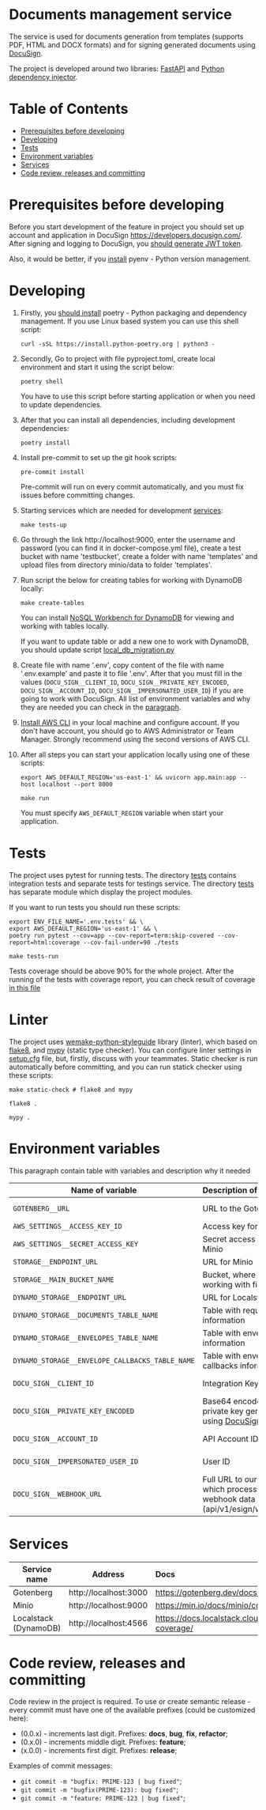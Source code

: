 # Documents management service

The service is used for documents generation from templates (supports PDF, HTML and DOCX formats)
and for signing generated documents using [DocuSign](https://www.docusign.com/).

The project is developed around two libraries: [FastAPI](https://fastapi.tiangolo.com/) and
[Python dependency injector](https://python-dependency-injector.ets-labs.org/introduction/di_in_python.html).


# Table of Contents

* [Prerequisites before developing](#prerequisites-before-developing)
* [Developing](#developing)
* [Tests](#tests)
* [Environment variables](#environment-variables)
* [Services](#services)
* [Code review, releases and committing](#code-review-releases-and-committing)
<!-- TOC -->


# Prerequisites before developing

Before you start development of the feature in project you should set up account and application
in DocuSign https://developers.docusign.com/. After signing and logging to DocuSign,
you [should generate JWT token](https://developers.docusign.com/platform/auth/jwt/jwt-get-token/).

Also, it would be better, if you [install](https://github.com/pyenv/pyenv-installer#install)
pyenv - Python version management.


# Developing
1. Firstly, you [should install](https://python-poetry.org/docs/#installation) poetry -
Python packaging and dependency management. If you use Linux based system you can use this shell script:
   ```shell
   curl -sSL https://install.python-poetry.org | python3 -
   ```

2. Secondly, Go to project with file pyproject.toml, create local environment and start it using the script below:
   ```shell
   poetry shell
   ```

   You have to use this script before starting application or when you need to update dependencies.
3. After that you can install all dependencies, including development dependencies:
    ```shell
    poetry install
    ```

4. Install pre-commit to set up the git hook scripts:
   ```shell
   pre-commit install
   ```

   Pre-commit will run on every commit automatically, and you must fix issues before committing changes.
5. Starting services which are needed for development [services](#services):
   ```shell
   make tests-up
   ```

6. Go through the link http://localhost:9000, enter the username and password (you can find it in docker-compose.yml file),
   create a test bucket with name 'testbucket', create a folder with name 'templates' and upload files from directory
   minio/data to folder 'templates'.

7. Run script the below for creating tables for working with DynamoDB locally:
   ```shell
   make create-tables
   ```
   You can install
   [NoSQL Workbench for DynamoDB](https://docs.aws.amazon.com/amazondynamodb/latest/developerguide/workbench.html) for
   viewing and working with tables locally.

   If you want to update table or add a new one to work with DynamoDB, you should update script
   [local_db_migration.py](scripts/local_db_migration.py)

8. Create file with name '.env', copy content of the file with name '.env.example' and paste it to file '.env'. After that
   you must fill in the values (`DOCU_SIGN__CLIENT_ID`, `DOCU_SIGN__PRIVATE_KEY_ENCODED`, `DOCU_SIGN__ACCOUNT_ID`,
   `DOCU_SIGN__IMPERSONATED_USER_ID`) if you are going to work with DocuSign. All list of environment variables and why
   they are needed you can check in the [paragraph](#environment-variables).

9. [Install AWS CLI](https://docs.aws.amazon.com/cli/latest/userguide/getting-started-install.html) in your local
   machine and configure account. If you don't have account, you should go to AWS Administrator or Team Manager.
   Strongly recommend using the second versions of AWS CLI.

10. After all steps you can start your application locally using one of these scripts:
    ```shell
    export AWS_DEFAULT_REGION='us-east-1' && uvicorn app.main:app --host localhost --port 8000
    ```
    ```shell
    make run
    ```
    You must specify `AWS_DEFAULT_REGION` variable when start your application.


# Tests

The project uses pytest for running tests. The directory [tests](tests) contains integration tests and separate tests for
testings service. The directory [tests](tests) has separate module which display the project modules.

If you want to run tests you should run these scripts:
```shell
export ENV_FILE_NAME='.env.tests' && \
export AWS_DEFAULT_REGION='us-east-1' && \
poetry run pytest --cov=app --cov-report=term:skip-covered --cov-report=html:coverage --cov-fail-under=90 ./tests
```
```shell
make tests-run
```
Tests coverage should be above 90% for the whole project. After the running of the tests with coverage report,
you can check result of coverage [in this file](coverage/index.html)


# Linter

The project uses [wemake-python-styleguide](https://wemake-python-styleguide.readthedocs.io/en/latest/) library (linter),
which based on [flake8](https://flake8.pycqa.org/en/latest/), and [mypy](https://mypy.readthedocs.io/en/stable/)
(static type checker). You can configure linter settings in [setup.cfg](setup.cfg) file, but, firstly, discuss with
your teammates. Static checker is run automatically before committing, and you can run statick checker using these scripts:
```shell
make static-check # flake8 and mypy
```
```shell
flake8 .
```
```shell
mypy .
```


# Environment variables

This paragraph contain table with variables and description why it needed

| Name of variable                                | Description of variable                                                                      | Default                | Production          |
|-------------------------------------------------|:---------------------------------------------------------------------------------------------|:-----------------------|:--------------------|
| `GOTENBERG__URL`                                | URL to the Gotenberg                                                                         | http://localhost:3000  | Specified by DevOps |
| `AWS_SETTINGS__ACCESS_KEY_ID`                   | Access key for Minio                                                                         | minioadmin             | Empty               |
| `AWS_SETTINGS__SECRET_ACCESS_KEY`               | Secret access key for Minio                                                                  | IZts0i8E9E2slIkv       | Empty               |
| `STORAGE__ENDPOINT_URL`                         | URL for Minio                                                                                | http://localhost:9000/ | Not used            |
| `STORAGE__MAIN_BUCKET_NAME`                     | Bucket, where service working with files                                                     | testbucket             | Specified by DevOps |
| `DYNAMO_STORAGE__ENDPOINT_URL`                  | URL for Localstack                                                                           | http://localhost:4566/ | Not used            |
| `DYNAMO_STORAGE__DOCUMENTS_TABLE_NAME`          | Table with request information                                                               | Documents              | Specified by DevOps |
| `DYNAMO_STORAGE__ENVELOPES_TABLE_NAME`          | Table with envelope information                                                              | Envelopes              | Specified by DevOps |
| `DYNAMO_STORAGE__ENVELOPE_CALLBACKS_TABLE_NAME` | Table with envelope callbacks information                                                    | EnvelopeCallbacks      | Specified by DevOps |
| `DOCU_SIGN__CLIENT_ID`                          | Integration Key                                                                              | Empty                  | Specified by DevOps |
| `DOCU_SIGN__PRIVATE_KEY_ENCODED`                | Base64 encoded private key generated using [DocuSign API](#prerequisites-before-developing). | Empty                  | Specified by DevOps |
| `DOCU_SIGN__ACCOUNT_ID`                         | API Account ID                                                                               | Empty                  | Specified by DevOps |
| `DOCU_SIGN__IMPERSONATED_USER_ID`               | User ID                                                                                      | Empty                  | Specified by DevOps |
| `DOCU_SIGN__WEBHOOK_URL`                        | Full URL to our endpoint which process webhook data (api/v1/esign/webhook)                   | Empty                  | Specified by DevOps |


# Services

| Service name          | Address               | Docs                                                             | Used in production |
|-----------------------|-----------------------|:-----------------------------------------------------------------|--------------------|
| Gotenberg             | http://localhost:3000 | https://gotenberg.dev/docs/about                                 | Yes                |
| Minio                 | http://localhost:9000 | https://min.io/docs/minio/container/operations/installation.html | No                 |
| Localstack (DynamoDB) | http://localhost:4566 | https://docs.localstack.cloud/user-guide/aws/feature-coverage/   | No                 |


# Code review, releases and committing

Code review in the project is required.
To use or create semantic release - every commit must have one of the available prefixes (could be customized here):

* (0.0.x) - increments last digit. Prefixes: **docs**, **bug**, **fix**, **refactor**;
* (0.x.0) - increments middle digit. Prefixes: **feature**;
* (x.0.0) - increments first digit. Prefixes: **release**;

Examples of commit messages:
- `git commit -m "bugfix: PRIME-123 | bug fixed"`;
- `git commit -m "bugfix(PRIME-123): bug fixed"`;
- `git commit -m "feature: PRIME-123 | bug fixed"`;
